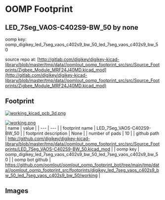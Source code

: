 # OOMP Footprint  
## LED_7Seg_VAOS-C402S9-BW_50  by none  
  
oomp key: oomp_digikey_led_7seg_vaos_c402s9_bw_50_led_7seg_vaos_c402s9_bw_50  
  
source repo at: [http://gitlab.com/digikey/digikey-kicad-library/blob/master/tmp/data//oomlout_oomp_footprint_src/src/Source_Footprints/Zigbee_Module_MRF24J40MD.kicad_mod](http://gitlab.com/digikey/digikey-kicad-library/blob/master/tmp/data//oomlout_oomp_footprint_src/src/Source_Footprints/Zigbee_Module_MRF24J40MD.kicad_mod)  
## Footprint  
  
[![working_kicad_pcb_3d.png](working_kicad_pcb_3d_600.png)](working_kicad_pcb_3d.png)  
  
[![working.png](working_600.png)](working.png)  
| name | value | 
| --- | --- | 
| footprint name | LED_7Seg_VAOS-C402S9-BW_50 | 
| footprint description | None | 
| number of pads | 10 | 
| github path | http://github.com/digikey/digikey-kicad-library/blob/master/tmp/data//oomlout_oomp_footprint_src/src/Source_Footprints/LED_7Seg_VAOS-C402S9-BW_50.kicad_mod | 
| oomp key | oomp_digikey_led_7seg_vaos_c402s9_bw_50_led_7seg_vaos_c402s9_bw_50 | 
| oomp bot github | https://github.com/oomlout/oomlout_oomp_footprint_bot/tree/main/tmp/data//oomlout_oomp_footprint_src/footprints/digikey_led_7seg_vaos_c402s9_bw_50_led_7seg_vaos_c402s9_bw_50/working | 
## Images  
